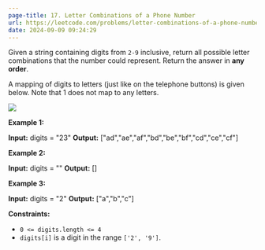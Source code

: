 ```yaml
---
page-title: 17. Letter Combinations of a Phone Number
url: https://leetcode.com/problems/letter-combinations-of-a-phone-number/description/
date: 2024-09-09 09:24:29
---
```

Given a string containing digits from `2-9` inclusive, return all possible letter combinations that the number could represent. Return the answer in **any order**.

A mapping of digits to letters (just like on the telephone buttons) is given below. Note that 1 does not map to any letters.

![](https://assets.leetcode.com/uploads/2022/03/15/1200px-telephone-keypad2svg.png)

**Example 1:**

**Input:** digits = "23"
**Output:** \["ad","ae","af","bd","be","bf","cd","ce","cf"\]

**Example 2:**

**Input:** digits = ""
**Output:** \[\]

**Example 3:**

**Input:** digits = "2"
**Output:** \["a","b","c"\]

**Constraints:**

-   `0 <= digits.length <= 4`
-   `digits[i]` is a digit in the range `['2', '9']`.